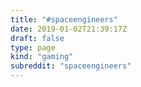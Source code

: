 ```yaml
---
title: "#spaceengineers"
date: 2019-01-02T21:39:17Z
draft: false
type: page
kind: "gaming"
subreddit: "spaceengineers"
---
```

